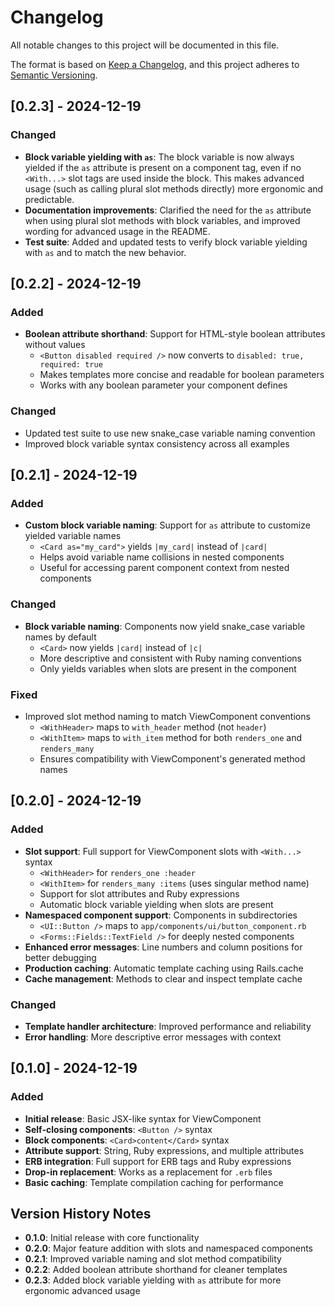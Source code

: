 # Changelog

All notable changes to this project will be documented in this file.

The format is based on [Keep a Changelog](https://keepachangelog.com/en/1.0.0/),
and this project adheres to [Semantic Versioning](https://semver.org/spec/v2.0.0.html).

## [0.2.3] - 2024-12-19

### Changed

- **Block variable yielding with `as`**: The block variable is now always yielded if the `as` attribute is present on a component tag, even if no `<With...>` slot tags are used inside the block. This makes advanced usage (such as calling plural slot methods directly) more ergonomic and predictable.
- **Documentation improvements**: Clarified the need for the `as` attribute when using plural slot methods with block variables, and improved wording for advanced usage in the README.
- **Test suite**: Added and updated tests to verify block variable yielding with `as` and to match the new behavior.

## [0.2.2] - 2024-12-19

### Added

- **Boolean attribute shorthand**: Support for HTML-style boolean attributes without values
  - `<Button disabled required />` now converts to `disabled: true, required: true`
  - Makes templates more concise and readable for boolean parameters
  - Works with any boolean parameter your component defines

### Changed

- Updated test suite to use new snake_case variable naming convention
- Improved block variable syntax consistency across all examples

## [0.2.1] - 2024-12-19

### Added

- **Custom block variable naming**: Support for `as` attribute to customize yielded variable names
  - `<Card as="my_card">` yields `|my_card|` instead of `|card|`
  - Helps avoid variable name collisions in nested components
  - Useful for accessing parent component context from nested components

### Changed

- **Block variable naming**: Components now yield snake_case variable names by default
  - `<Card>` now yields `|card|` instead of `|c|`
  - More descriptive and consistent with Ruby naming conventions
  - Only yields variables when slots are present in the component

### Fixed

- Improved slot method naming to match ViewComponent conventions
  - `<WithHeader>` maps to `with_header` method (not `header`)
  - `<WithItem>` maps to `with_item` method for both `renders_one` and `renders_many`
  - Ensures compatibility with ViewComponent's generated method names

## [0.2.0] - 2024-12-19

### Added

- **Slot support**: Full support for ViewComponent slots with `<With...>` syntax
  - `<WithHeader>` for `renders_one :header`
  - `<WithItem>` for `renders_many :items` (uses singular method name)
  - Support for slot attributes and Ruby expressions
  - Automatic block variable yielding when slots are present
- **Namespaced component support**: Components in subdirectories
  - `<UI::Button />` maps to `app/components/ui/button_component.rb`
  - `<Forms::Fields::TextField />` for deeply nested components
- **Enhanced error messages**: Line numbers and column positions for better debugging
- **Production caching**: Automatic template caching using Rails.cache
- **Cache management**: Methods to clear and inspect template cache

### Changed

- **Template handler architecture**: Improved performance and reliability
- **Error handling**: More descriptive error messages with context

## [0.1.0] - 2024-12-19

### Added

- **Initial release**: Basic JSX-like syntax for ViewComponent
- **Self-closing components**: `<Button />` syntax
- **Block components**: `<Card>content</Card>` syntax
- **Attribute support**: String, Ruby expressions, and multiple attributes
- **ERB integration**: Full support for ERB tags and Ruby expressions
- **Drop-in replacement**: Works as a replacement for `.erb` files
- **Basic caching**: Template compilation caching for performance

## Version History Notes

- **0.1.0**: Initial release with core functionality
- **0.2.0**: Major feature addition with slots and namespaced components
- **0.2.1**: Improved variable naming and slot method compatibility
- **0.2.2**: Added boolean attribute shorthand for cleaner templates
- **0.2.3**: Added block variable yielding with `as` attribute for more ergonomic advanced usage
